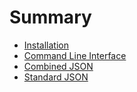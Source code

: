 # Summary

- [Installation](./01-installation.md)
- [Command Line Interface](./02-command-line-interface.md)
- [Combined JSON](./03-combined-json.md)
- [Standard JSON](./04-standard-json.md)
